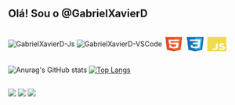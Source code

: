 ## Olá! Sou o @GabrielXavierD
      
<div style="display: inline_block"><br>    
           <img align="center" alt="GabrielXavierD-Js" height="30" width="40" src="https://cdn.jsdelivr.net/gh/devicons/devicon/icons/aftereffects/aftereffects-plain.svg">
           <img align="center" alt="GabrielXavierD-VSCode" height="30" width="40" src="https://cdn.jsdelivr.net/gh/devicons/devicon/icons/vscode/vscode-original.svg" />
           <img align="center" alt="GabrielXavierD-HTML" height="30" width="40" src="https://raw.githubusercontent.com/devicons/devicon/master/icons/html5/html5-original.svg">
           <img align="center" alt="GabrielXavierD-CSS" height="30" width="40" src="https://raw.githubusercontent.com/devicons/devicon/master/icons/css3/css3-original.svg">
           <img align="center" alt="GabrielXavierD-Js" height="30" width="40" src="https://raw.githubusercontent.com/devicons/devicon/master/icons/javascript/javascript-plain.svg">
</div>

##

![Anurag's GitHub stats](https://github-readme-stats.vercel.app/api?username=GabrielXavierD&show_icons=true&bg_color=00000000&text_color=00FF00&title_color=00FF00&icon_color=00FF00&hide_border=true&include_all_commits=true)
[![Top Langs](https://github-readme-stats.vercel.app/api/top-langs/?username=GabrielXavierD&layout=compact&bg_color=00000000&text_color=00FF00&title_color=00FF00&icon_color=00FF00&hide_border=true)](https://github.com/anuraghazra/github-readme-stats)
<br>

##        
          
<div> 

  <a href="https://www.instagram.com/gabrielxavier._/" target="_blank"><img src="https://img.shields.io/badge/-Instagram-%23E4405F?style=for-the-badge&logo=instagram&logoColor=white" target="_blank"></a>
  <a href = "mailto:gabrielxavierdominguess@gmail.com"><img src="https://img.shields.io/badge/-Gmail-%23333?style=for-the-badge&logo=gmail&logoColor=white" target="_blank"></a>
  <a href="https://www.linkedin.com/in/gabriel-xavierr" target="_blank"><img src="https://img.shields.io/badge/-LinkedIn-%230077B5?style=for-the-badge&logo=linkedin&logoColor=white" target="_blank"></a> 
  
</div>


<!---

![Anurag's GitHub stats](https://github-readme-stats.vercel.app/api?username=GabrielXavierD&show_icons=true&theme=transparent)
[![Harlok's wakatime stats](https://github-readme-stats.vercel.app/api/wakatime?username=GabrielXavierD)](https://github.com/anuraghazra/github-readme-stats)

GabrielXavierD/GabrielXavierD is a ✨ special ✨ repository because its `README.md` (this file) appears on your GitHub profile.
You can click the Preview link to take a look at your changes.
- 👀 I’m interested in ...
- 🌱 I’m currently learning ...
- 💞️ I’m looking to collaborate on ...
- 📫 Contate-me no email: gabrielxavierdominguess@gmail.com
 <a href="https://discord.gg/wagxzStdcR" target="_blank"><img src="https://img.shields.io/badge/Discord-7289DA?style=for-the-badge&logo=discord&logoColor=white" target="_blank"></a> 
  <a href="https://www.youtube.com/channel/UC_-uuuZbY0AAt9CViNzvc-Q" target="_blank"><img src="https://img.shields.io/badge/YouTube-FF0000?style=for-the-badge&logo=youtube&logoColor=white" target="_blank"></a>
--->
